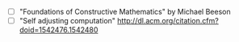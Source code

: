 - [ ]  "Foundations of Constructive Mathematics" by Michael Beeson
- [ ] "Self adjusting computation" http://dl.acm.org/citation.cfm?doid=1542476.1542480
